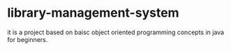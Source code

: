 # library-management-system
it is a project based on baisc object oriented programming concepts in java for beginners.
